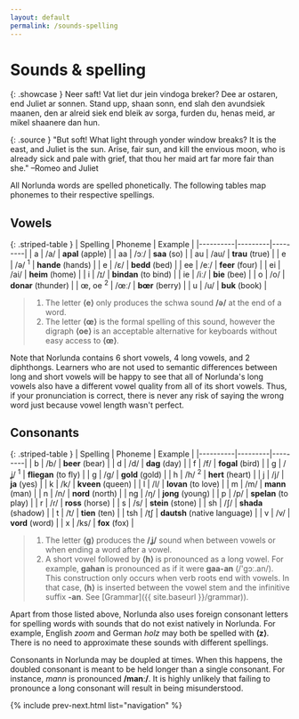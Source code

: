 ```yaml
---
layout: default
permalink: /sounds-spelling
---
```


# Sounds & spelling

{: .showcase }
Neer saft! Vat liet dur jein vindoga breker? Dee ar ostaren, end Juliet ar sonnen. Stand upp, shaan sonn, end slah den avundsiek maanen, den ar alreid siek end bleik av sorga, furden du, henas meid, ar mikel shaanere dan hun.

{: .source }
"But soft! What light through yonder window breaks? It is the east, and Juliet is the sun. Arise, fair sun, and kill the envious moon, who is already sick and pale with grief, that thou her maid art far more fair than she." –Romeo and Juliet

All Norlunda words are spelled phonetically. The following tables map phonemes to their respective spellings.

## Vowels

{: .striped-table }
| Spelling | Phoneme | Example |
|----------|---------|---------|
| a | /a/ | **apal** (apple) |
| aa | /ɔː/ | **saa** (so) |
| au | /au/ | **trau** (true) |
| e | /ə/ <sup>1</sup> | **hande** (hands) |
| e | /ɛ/ | **bedd** (bed) |
| ee | /eː/ | **feer** (four) |
| ei | /ai/ | **heim** (home) |
| i | /ɪ/ | **bindan** (to bind) |
| ie | /iː/ | **bie** (bee) |
| o | /o/ | **donar** (thunder) |
| œ, oe <sup>2</sup> | /œː/ | **bœr** (berry) |
| u | /u/ | **buk** (book) |

> 1. The letter **⟨e⟩** only produces the schwa sound **/ə/** at the end of a word.
> 2. The letter **⟨œ⟩** is the formal spelling of this sound, however the digraph **⟨oe⟩** is an acceptable alternative for keyboards without easy access to **⟨œ⟩**.

Note that Norlunda contains 6 short vowels, 4 long vowels, and 2 diphthongs. Learners who are not used to semantic differences between long and short vowels will be happy to see that all of Norlunda's long vowels also have a different vowel quality from all of its short vowels. Thus, if your pronunciation is correct, there is never any risk of saying the wrong word just because vowel length wasn't perfect.

## Consonants

{: .striped-table }
| Spelling | Phoneme | Example |
|----------|---------|---------|
| b | /b/ | **beer** (bear) |
| d | /d/ | **dag** (day) |
| f | /f/ | **fogal** (bird) |
| g | /ʝ/ <sup>1</sup> | **fliegan** (to fly) |
| g | /g/ | **gold** (gold) |
| h | /h/ <sup>2</sup> | **hert** (heart) |
| j | /j/ | **ja** (yes) |
| k | /k/ | **kveen** (queen) |
| l | /l/ | **lovan** (to love) |
| m | /m/ | **mann** (man) |
| n | /n/ | **nord** (north) |
| ng | /ŋ/ | **jong** (young) |
| p | /p/ | **spelan** (to play) |
| r | /ɾ/ | **ross** (horse) |
| s | /s/ | **stein** (stone) |
| sh | /ʃ/ | **shada** (shadow) |
| t | /t/ | **tien** (ten) |
| tsh | /t̠ʃ | **dautsh** (native language) |
| v | /v/ | **vord** (word) |
| x | /ks/ | **fox** (fox) |

> 1. The letter **⟨g⟩** produces the **/ʝ/** sound when between vowels or when ending a word after a vowel.
> 2. A short vowel followed by **⟨h⟩** is pronounced as a long vowel. For example, **gahan** is pronounced as if it were **gaa-an** (/'gɔː.an/). This construction only occurs when verb roots end with vowels. In that case, **⟨h⟩** is inserted between the vowel stem and the infinitive suffix **-an**. See [Grammar]({{ site.baseurl }}/grammar)).

Apart from those listed above, Norlunda also uses foreign consonant letters for spelling words with sounds that do not exist natively in Norlunda. For example, English _zoom_ and German _holz_ may both be spelled with **⟨z⟩**. There is no need to approximate these sounds with different spellings.

Consonants in Norlunda may be doupled at times. When this happens, the doubled consonant is meant to be held longer than a single consonant. For instance, _mann_ is pronounced **/manː/**. It is highly unlikely that failing to pronounce a long consonant will result in being misunderstood.


{% include prev-next.html list="navigation" %}